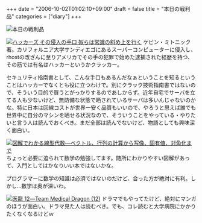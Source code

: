 +++
date = "2006-10-02T01:02:10+09:00"
draft = false
title = "本日の戦利品"
categories = ["diary"]
+++

<img src="http://static.flickr.com/86/257412518_43cf4ce4dc.jpg?v=0" alt="本日の戦利品" title="本日の戦利品" />

<a href="http://www.amazon.co.jp/exec/obidos/ASIN/4844323164/realbeat-22/ref=nosim/" name="amazletlink" target="_blank"><img src="http://images-jp.amazon.com/images/P/4844323164.09.MZZZZZZZ.jpg" alt="ハッカーズ その侵入の手口 奴らは常識の斜め上を行く" /></a>
ケビン・ミトニック著。カリフォルニア大学サンディエゴにあるスーパーコンピューターに侵入し、rhostの改ざんに至りアメリカでその手の犯罪で始めた逮捕された経歴を持つ、その筋では有名はハッカーというかクラッカー。

セキュリティ指南書として、こんな手口もあるんだなぁということを知るということはハッカーでなくとも役に立つわけで。別にクラック技術指南書ではないので、そういう目的で買うとがっかりするのであしからず。近年自宅でサーバを立てる人も少ないけど、無防備な状態で晒されているサーバは多いんじゃないのかな。特に日本は回線コストが世界一安く品質もいいので、やろうと思えば誰でも世界中に自分のマシンを晒せる状況なので、そういうことをやっている・やりたいと言う人は読んでおくべき。まだ全部は読んでないけど、物語としても興味深く面白い。

<a href="http://www.amazon.co.jp/exec/obidos/ASIN/4534037929/realbeat-22/ref=nosim/" name="amazletlink" target="_blank"><img src="http://images-jp.amazon.com/images/P/4534037929.09.MZZZZZZZ.jpg" alt="図解でわかる線型代数―ベクトル、行列の計算から写像、固有値、対角化まで"  /></a>
ちょっと必要に迫られて数学の勉強してます。随所にわかりやすい図解があって、入門としてはかなりいい本ではないかな。

プログラマーに数学の知識は必須ではないのだけど、合った方が絶対に有利。しかし…数学は奥が深いわ。

<a href="http://www.amazon.co.jp/exec/obidos/ASIN/4091807259/realbeat-22/ref=nosim/" name="amazletlink" target="_blank"><img src="http://images-jp.amazon.com/images/P/4091807259.09.MZZZZZZZ.jpg" alt="医龍 12―Team Medical Dragon (12)" /></a>
ドラマでもやってたけど、絶対にマンガのほうが面白い。ドラマ見た人は読むべき。でも、コレ読むと大学病院にかかりたくなくなるけどｗ


